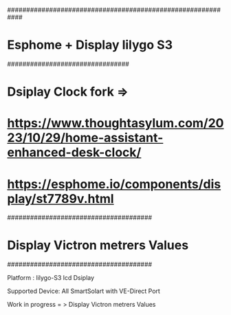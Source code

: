 ############################################################
# Esphome + Display lilygo S3 
################################
# Dsiplay Clock fork =>
# https://www.thoughtasylum.com/2023/10/29/home-assistant-enhanced-desk-clock/
# https://esphome.io/components/display/st7789v.html
######################################
# Display Victron metrers Values
######################################

Platform : lilygo-S3 lcd Dsiplay

Supported Device: All SmartSolart with VE-Direct Port 


Work in progress = > Display Victron metrers Values
